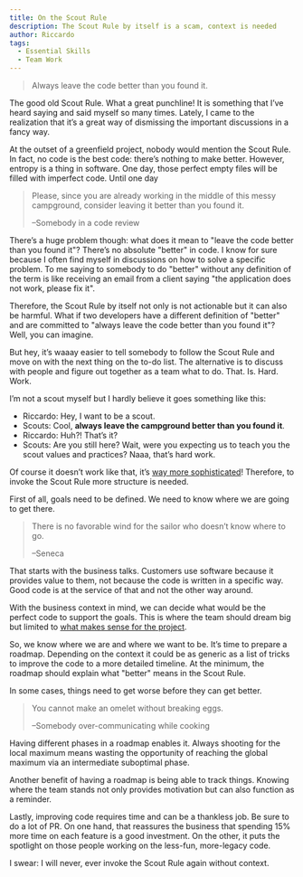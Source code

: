 ```yaml
---
title: On the Scout Rule
description: The Scout Rule by itself is a scam, context is needed
author: Riccardo
tags:
  - Essential Skills
  - Team Work
---
```


> Always leave the code better than you found it.

The good old Scout Rule. What a great punchline! It is something that I’ve heard saying and said myself so many times. Lately, I came to the realization that it’s a great way of dismissing the important discussions in a fancy way.

At the outset of a greenfield project, nobody would mention the Scout Rule. In fact, no code is the best code: there’s nothing to make better. However, entropy is a thing in software. One day, those perfect empty files will be filled with imperfect code. Until one day

> Please, since you are already working in the middle of this messy campground, consider leaving it better than you found it.
>
> –Somebody in a code review

There’s a huge problem though: what does it mean to "leave the code better than you found it"? There’s no absolute "better" in code. I know for sure because I often find myself in discussions on how to solve a specific problem. To me saying to somebody to do "better" without any definition of the term is like receiving an email from a client saying "the application does not work, please fix it".

Therefore, the Scout Rule by itself not only is not actionable but it can also be harmful. What if two developers have a different definition of "better" and are committed to "always leave the code better than you found it"? Well, you can imagine.

But hey, it’s waaay easier to tell somebody to follow the Scout Rule and move on with the next thing on the to-do list. The alternative is to discuss with people and figure out together as a team what to do. That. Is. Hard. Work. 

I’m not a scout myself but I hardly believe it goes something like this:

- Riccardo: Hey, I want to be a scout.
- Scouts: Cool, **always leave the campground better than you found it**.
- Riccardo: Huh?! That’s it?
- Scouts: Are you still here? Wait, were you expecting us to teach you the scout values and practices? Naaa, that’s hard work.

Of course it doesn’t work like that, it’s [way more sophisticated](https://beascout.scouting.org/)! Therefore, to invoke the Scout Rule more structure is needed.

First of all, goals need to be defined. We need to know where we are going to get there.

> There is no favorable wind for the sailor who doesn’t know where to go.
>
> –Seneca

That starts with the business talks. Customers use software because it provides value to them, not because the code is written in a specific way. Good code is at the service of that and not the other way around.

With the business context in mind, we can decide what would be the perfect code to support the goals. This is where the team should dream big but limited to [what makes sense for the project](/posts/2020-04-23-learning-commercial-projects/).

So, we know where we are and where we want to be. It’s time to prepare a roadmap. Depending on the context it could be as generic as a list of tricks to improve the code to a more detailed timeline. At the minimum, the roadmap should explain what "better" means in the Scout Rule.

In some cases, things need to get worse before they can get better.

> You cannot make an omelet without breaking eggs.
>
> –Somebody over-communicating while cooking

Having different phases in a roadmap enables it. Always shooting for the local maximum means wasting the opportunity of reaching the global maximum via an intermediate suboptimal phase.

Another benefit of having a roadmap is being able to track things. Knowing where the team stands not only provides motivation but can also function as a reminder.

Lastly, improving code requires time and can be a thankless job. Be sure to do a lot of PR. On one hand, that reassures the business that spending 15% more time on each feature is a good investment. On the other, it puts the spotlight on those people working on the less-fun, more-legacy code.

I swear: I will never, ever invoke the Scout Rule again without context.
